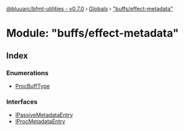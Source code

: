 [@bluuarc/bfmt-utilities - v0.7.0](../README.md) › [Globals](../globals.md) › ["buffs/effect-metadata"](_buffs_effect_metadata_.md)

# Module: "buffs/effect-metadata"

## Index

### Enumerations

* [ProcBuffType](../enums/_buffs_effect_metadata_.procbufftype.md)

### Interfaces

* [IPassiveMetadataEntry](../interfaces/_buffs_effect_metadata_.ipassivemetadataentry.md)
* [IProcMetadataEntry](../interfaces/_buffs_effect_metadata_.iprocmetadataentry.md)
